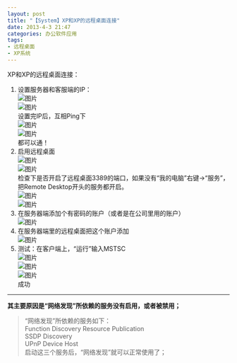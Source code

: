 ```yaml
---
layout: post
title: "【System】XP和XP的远程桌面连接"
date: 2013-4-3 21:47
categories: 办公软件应用
tags:
- 远程桌面
- XP系统
---
```

XP和XP的远程桌面连接：  
1. 设置服务器和客服端的IP：  
![图片](http://a2.qpic.cn/psb?/57f6398e-db93-428d-8871-6d2527ad188f/hKgwc.tjn*Qkq0VrW3B00imLkO8UOI252wdMJaYU2Gw!/b/dGZUxsHXDwAA&ek=1&kp=1&pt=0&bo=LAKdAQAAAAABAJU!&t=5&tl=3&su=014465905&tm=1551704400&sce=0-12-12&rf=2-9)  
![图片](http://a3.qpic.cn/psb?/57f6398e-db93-428d-8871-6d2527ad188f/ZKsIRGTnO7yapxHuxDmCPmF5LueOa.eVOf0zNivjpvc!/b/dL1*87*VHQAA&ek=1&kp=1&pt=0&bo=KwKhAQAAAAABAK4!&t=5&tl=3&su=0236783201&tm=1551704400&sce=0-12-12&rf=2-9)  
设置完IP后，互相Ping下  
![图片](http://a4.qpic.cn/psb?/57f6398e-db93-428d-8871-6d2527ad188f/ymHaCige0IdNtsTjnbZgjnIdyQ8HhMG3rfF9zALK99s!/b/dK8Sj8CrHgAA&ek=1&kp=1&pt=0&bo=KwKgAQAAAAABAK8!&t=5&tl=3&su=0105577233&tm=1551704400&sce=0-12-12&rf=2-9)  
![图片](http://a2.qpic.cn/psb?/57f6398e-db93-428d-8871-6d2527ad188f/iUOfa0TxWpj1e.mQgKAupblD1lMAW*6a7nt9quPihuk!/b/dNXcWr.MMQAA&ek=1&kp=1&pt=0&bo=KQKiAQAAAAABAK8!&t=5&tl=3&su=0236251425&tm=1551704400&sce=0-12-12&rf=2-9)  
都可以通！  
2. 启用远程桌面  
![图片](http://a4.qpic.cn/psb?/57f6398e-db93-428d-8871-6d2527ad188f/KX9M46hYW3.7Jc09frQ31UzpmLPtZ414VJSKV14Rd1M!/b/dFwEjMCXHgAA&ek=1&kp=1&pt=0&bo=KwKhAQAAAAABAK4!&t=5&tl=3&su=0206418577&tm=1551704400&sce=0-12-12&rf=2-9)  
![图片](http://a2.qpic.cn/psb?/57f6398e-db93-428d-8871-6d2527ad188f/vb4bL9B*LOUNZKqW5bRl5pIAiZVknsZOCs5hSwlhqHU!/b/dMOxvsHcDwAA&ek=1&kp=1&pt=0&bo=LQKhAQAAAAABAKg!&t=5&tl=3&su=0108393761&tm=1551704400&sce=0-12-12&rf=2-9)  
检查下是否开启了远程桌面3389的端口，如果没有“我的电脑”右键→“服务”，把Remote Desktop开头的服务都开启。  
![图片](http://a1.qpic.cn/psb?/57f6398e-db93-428d-8871-6d2527ad188f/307qX*uBRqte4JECwA3psbrBfRg4aX3*5RBjyXCxE3A!/b/dCg*LMH0FwAA&ek=1&kp=1&pt=0&bo=KwKgAQAAAAABAK8!&t=5&tl=3&su=026630769&tm=1551704400&sce=0-12-12&rf=2-9)  
![图片](http://a2.qpic.cn/psb?/57f6398e-db93-428d-8871-6d2527ad188f/fbrnat64e*bGd8y5rS1HHrfZQgZX7Yl77d1mNiPYLkQ!/b/dPtXWb9pMQAA&ek=1&kp=1&pt=0&bo=KwKgAQAAAAABAK8!&t=5&tl=3&su=0202334225&tm=1551704400&sce=0-12-12&rf=2-9)  
3. 在服务器端添加个有密码的账户（或者是在公司里用的账户）  
![图片](http://a4.qpic.cn/psb?/57f6398e-db93-428d-8871-6d2527ad188f/6XxdnfYZYRUqHFoeiI7HYLoa45.w1Q.uEPdDhwAA*w8!/b/dF.Kh8CzHgAA&ek=1&kp=1&pt=0&bo=KwKhAQAAAAABAK4!&t=5&tl=3&su=0145197713&tm=1551704400&sce=0-12-12&rf=2-9)  
4. 在服务器端里的远程桌面把这个账户添加  
![图片](http://a4.qpic.cn/psb?/57f6398e-db93-428d-8871-6d2527ad188f/2zSz.ETa6PRfdFR3M2Au7lFDqQyjnWGY3Rbj3WIPcZw!/b/dJ21kMBcHgAA&ek=1&kp=1&pt=0&bo=KQKfAQAAAAABAJI!&t=5&tl=3&su=0182869905&tm=1551704400&sce=0-12-12&rf=2-9)  
5. 测试：在客户端上，“运行”输入MSTSC  
![图片](http://a3.qpic.cn/psb?/57f6398e-db93-428d-8871-6d2527ad188f/md3IRmpqBCNRw3A8Q9ZUZr.rn8G4PjPcg36mUFw*OZE!/b/dLpl8L*uHQAA&ek=1&kp=1&pt=0&bo=KwKhAQAAAAABAK4!&t=5&tl=3&su=07832753&tm=1551704400&sce=0-12-12&rf=2-9)  
![图片](http://a1.qpic.cn/psb?/57f6398e-db93-428d-8871-6d2527ad188f/Cu9YX.ozgDUiT9dXcFBrnJIUHa1z1xAQKmWPYtnEwSE!/b/dEHAJ8HzFwAA&ek=1&kp=1&pt=0&bo=KgKhAQAAAAABAK8!&t=5&tl=3&su=0115120929&tm=1551704400&sce=0-12-12&rf=2-9)  
![图片](http://a1.qpic.cn/psb?/57f6398e-db93-428d-8871-6d2527ad188f/n1Fi11ioAwFDazOVXJJHe0.dUUPZDEGbX2UK7hyT.0Y!/b/dIS*LcH1FwAA&ek=1&kp=1&pt=0&bo=KgKeAQAAAAABAJA!&tl=3&su=0181439905&tm=1551704400&sce=0-12-12&rf=2-9)  
成功  
---
**其主要原因是“网络发现”所依赖的服务没有启用，或者被禁用；**  

>“网络发现”所依赖的服务如下：  
Function Discovery Resource Publication  
SSDP Discovery  
UPnP Device Host  
启动这三个服务后，“网络发现”就可以正常使用了；